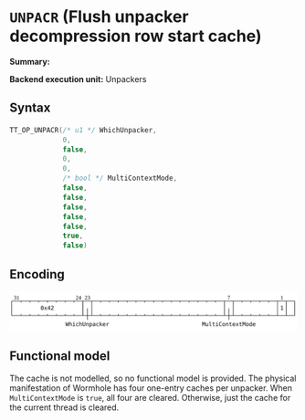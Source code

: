 # `UNPACR` (Flush unpacker decompression row start cache)

**Summary:**

**Backend execution unit:** Unpackers

## Syntax

```c
TT_OP_UNPACR(/* u1 */ WhichUnpacker,
             0,
             false,
             0,
             0,
             /* bool */ MultiContextMode,
             false,
             false,
             false,
             false,
             false,
             true,
             false)
```

## Encoding

![](../../../Diagrams/Out/Bits32_UNPACR_FlushCache.svg)

## Functional model

The cache is not modelled, so no functional model is provided. The physical manifestation of Wormhole has four one-entry caches per unpacker. When `MultiContextMode` is `true`, all four are cleared. Otherwise, just the cache for the current thread is cleared.
